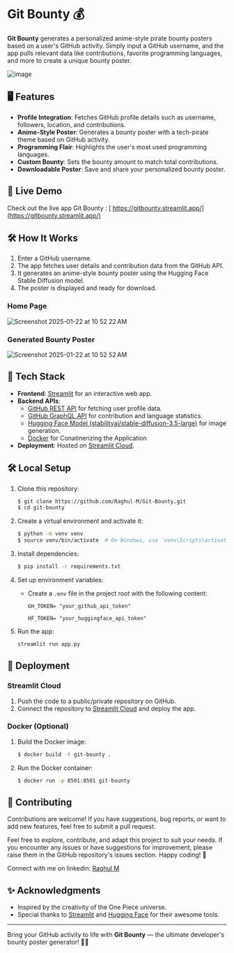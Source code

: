# Git Bounty 💰

**Git Bounty** generates a personalized anime-style pirate bounty posters based on a user's GitHub activity. Simply input a GitHub username, and the app pulls relevant data like contributions, favorite programming languages, and more to create a unique bounty poster.

![image](https://github.com/user-attachments/assets/f20459f6-3a9e-465c-93c4-051e29d09dfe)

## 🖥️ Features
- **Profile Integration**: Fetches GitHub profile details such as username, followers, location, and contributions.
- **Anime-Style Poster**: Generates a bounty poster with a tech-pirate theme based on GitHub activity.
- **Programming Flair**: Highlights the user's most used programming languages.
- **Custom Bounty**: Sets the bounty amount to match total contributions.
- **Downloadable Poster**: Save and share your personalized bounty poster.

## 🚀 Live Demo
Check out the live app Git Bounty : [ https://gitbounty.streamlit.app/](https://gitbounty.streamlit.app/)

## 🛠️ How It Works
1. Enter a GitHub username.
2. The app fetches user details and contribution data from the GitHub API.
3. It generates an anime-style bounty poster using the Hugging Face Stable Diffusion model.
4. The poster is displayed and ready for download.

### **Home Page**
![Screenshot 2025-01-22 at 10 52 22 AM](https://github.com/user-attachments/assets/99dc1a5c-9333-440b-b1bf-abd341e35c89)


### **Generated Bounty Poster**
![Screenshot 2025-01-22 at 10 52 52 AM](https://github.com/user-attachments/assets/ce740694-983d-4bf8-9c46-12ac0318b36c)


## 🧩 Tech Stack
- **Frontend**: [Streamlit](https://streamlit.io/) for an interactive web app.
- **Backend APIs**:
  - [GitHub REST API](https://docs.github.com/en/rest) for fetching user profile data.
  - [GitHub GraphQL API](https://docs.github.com/en/graphql) for contribution and language statistics.
  - [Hugging Face Model (stabilityai/stable-diffusion-3.5-large)](https://huggingface.co/stabilityai) for image generation.
  -  [Docker](https://www.docker.com/) for Conatinerizing the Application
- **Deployment**: Hosted on [Streamlit Cloud](https://streamlit.io/cloud).

## 🛠️ Local Setup
1. Clone this repository:
   ```bash
   $ git clone https://github.com/Raghul-M/Git-Bounty.git
   $ cd git-bounty
   ```

2. Create a virtual environment and activate it:
   ```bash
   $ python -m venv venv
   $ source venv/bin/activate  # On Windows, use `venv\Scripts\activate`
   ```

3. Install dependencies:
   ```bash
   $ pip install -r requirements.txt
   ```

4. Set up environment variables:
   - Create a `.env` file in the project root with the following content:
     ```env
     GH_TOKEN= "your_github_api_token"
     
     HF_TOKEN= "your_huggingface_api_token"
     ```

5. Run the app:
   ```bash
   streamlit run app.py
   ```

## 🧳 Deployment
### Streamlit Cloud
1. Push the code to a public/private repository on GitHub.
2. Connect the repository to [Streamlit Cloud](https://streamlit.io/cloud) and deploy the app.

### Docker (Optional)
1. Build the Docker image:
   ```bash
   $ docker build -t git-bounty .
   ```
2. Run the Docker container:
   ```bash
   $ docker run -p 8501:8501 git-bounty
   ```

## 🌟 Contributing
Contributions are welcome! If you have suggestions, bug reports, or want to add new features, feel free to submit a pull request.

Feel free to explore, contribute, and adapt this project to suit your needs. If you encounter any issues or have suggestions for improvement, please raise them in the GitHub repository's issues section. Happy coding! 🚀

Connect with me on linkedin: [Raghul M](https://www.linkedin.com/in/m-raghul/)


## ✨ Acknowledgments
- Inspired by the creativity of the One Piece universe.
- Special thanks to [Streamlit](https://streamlit.io/) and [Hugging Face](https://huggingface.co/) for their awesome tools.

---

Bring your GitHub activity to life with **Git Bounty** — the ultimate developer's bounty poster generator! 🏴‍☠️

